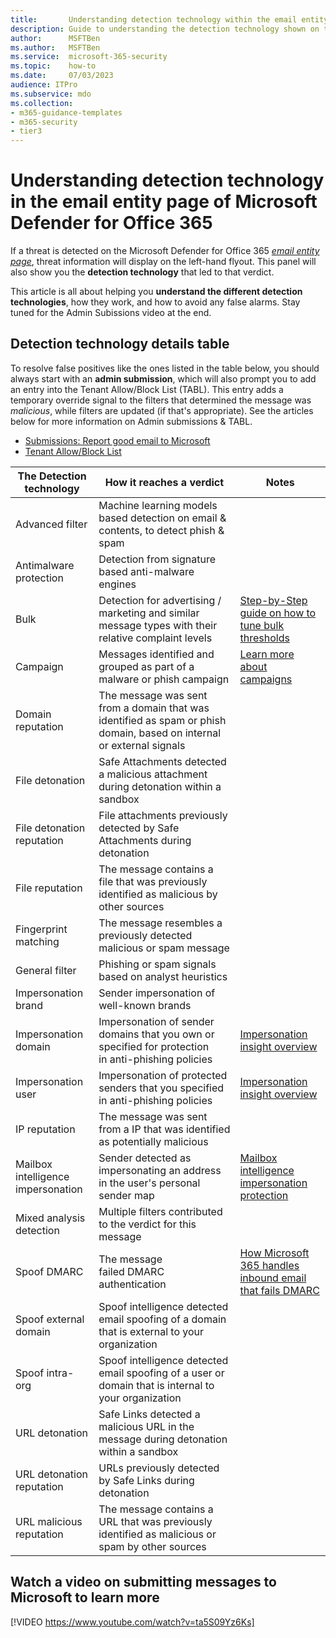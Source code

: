```yaml
---
title:       Understanding detection technology within the email entity page in Microsoft Defender for Office 365
description: Guide to understanding the detection technology shown on the email entity page in Microsoft Defender for Office 365, what the detection technologies mean, how they're triggered, and how to resolve false positives (see the admin submission video).
author:      MSFTBen
ms.author:   MSFTBen 
ms.service:  microsoft-365-security
ms.topic:    how-to
ms.date:     07/03/2023
audience: ITPro
ms.subservice: mdo
ms.collection:
- m365-guidance-templates
- m365-security
- tier3
---
```


# Understanding detection technology in the email entity page of Microsoft Defender for Office 365

If a threat is detected on the Microsoft Defender for Office 365 [*email entity page*](/microsoft-365/security/office-365-security/mdo-email-entity-page), threat information will display on the left-hand flyout. This panel will also show you the **detection technology** that led to that verdict.

This article is all about helping you **understand the different detection technologies**, how they work, and how to avoid any false alarms. Stay tuned for the Admin Subissions video at the end.

## Detection technology details table

To resolve false positives like the ones listed in the table below, you should always start with an **admin submission**, which will also prompt you to add an entry into the Tenant Allow/Block List (TABL). This entry adds a temporary override signal to the filters that determined the message was *malicious*, while filters are updated (if that's appropriate). See the articles below for more information on Admin submissions & TABL.

- [Submissions: Report good email to Microsoft](https://learn.microsoft.com/microsoft-365/security/office-365-security/submissions-admin#report-good-email-to-microsoft)
- [Tenant Allow/Block List](https://learn.microsoft.com/microsoft-365/security/office-365-security/tenant-allow-block-list-about#allow-entries-in-the-tenant-allowblock-list)

|The Detection technology|How it reaches a verdict|Notes|
| -------- | -------- | -------- |
|Advanced filter|Machine learning models based detection on email & contents, to detect phish & spam|
|Antimalware protection|Detection from signature based anti-malware engines||
|Bulk|Detection for advertising / marketing and similar message types with their relative complaint levels|[Step-by-Step guide on how to tune bulk thresholds](/microsoft-365/security/office-365-security/step-by-step-guides/tune-bulk-mail-filtering-walkthrough)|
|Campaign|Messages identified and grouped as part of a malware or phish campaign|[Learn more about campaigns](https://learn.microsoft.com/microsoft-365/security/office-365-security/step-by-step-guides/track-and-respond-to-emerging-threats-with-campaigns)|
|Domain reputation|The message was sent from a domain that was identified as spam or phish domain, based on internal or external signals||
|File detonation|Safe Attachments detected a malicious attachment during detonation within a sandbox||
|File detonation reputation|File attachments previously detected by Safe Attachments during detonation||
|File reputation|The message contains a file that was previously identified as malicious by other sources||
|Fingerprint matching|The message resembles a previously detected malicious or spam message||
|General filter|Phishing or spam signals based on analyst heuristics||
|Impersonation brand|Sender impersonation of well-known brands||
|Impersonation domain|Impersonation of sender domains that you own or specified for protection in anti-phishing policies|[Impersonation insight overview](https://learn.microsoft.com/microsoft-365/security/office-365-security/anti-phishing-mdo-impersonation-insight)|
|Impersonation user|Impersonation of protected senders that you specified in anti-phishing policies|[Impersonation insight overview](https://learn.microsoft.com/microsoft-365/security/office-365-security/anti-phishing-mdo-impersonation-insight)|
|IP reputation|The message was sent from a IP that was identified as potentially malicious||
|Mailbox intelligence impersonation|Sender detected as impersonating an address in the user's personal sender map|[Mailbox intelligence impersonation protection](https://learn.microsoft.com/microsoft-365/security/office-365-security/anti-phishing-policies-about#mailbox-intelligence-impersonation-protection)|
|Mixed analysis detection|Multiple filters contributed to the verdict for this message||
|Spoof DMARC|The message failed DMARC authentication|[How Microsoft 365 handles inbound email that fails DMARC](https://learn.microsoft.com/microsoft-365/security/office-365-security/email-authentication-dmarc-configure#how-microsoft-365-handles-inbound-email-that-fails-dmarc)|
|Spoof external domain|Spoof intelligence detected email spoofing of a domain that is external to your organization||
|Spoof intra-org|Spoof intelligence detected email spoofing of a user or domain that is internal to your organization||
|URL detonation|Safe Links detected a malicious URL in the message during detonation within a sandbox||
|URL detonation reputation|URLs previously detected by Safe Links during detonation||
|URL malicious reputation|The message contains a URL that was previously identified as malicious or spam by other sources||

## Watch a video on submitting messages to Microsoft to learn more
[!VIDEO https://www.youtube.com/watch?v=ta5S09Yz6Ks]
